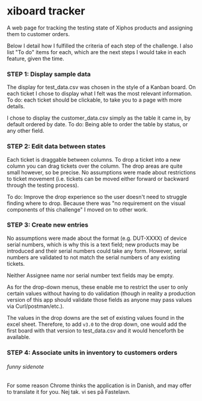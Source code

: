 # xiboard tracker

A web page for tracking the testing state of Xiphos products and assigning them to customer orders.

Below I detail how I fulfilled the criteria of each step of the challenge. I also list "To do" items for each, which are the next steps I would take in each feature, given the time.

### STEP 1: Display sample data

The display for test_data.csv was chosen in the style of a Kanban board. On each ticket I chose to display what I felt was the most relevant information.
To do: each ticket should be clickable, to take you to a page with more details.

I chose to display the customer_data.csv simply as the table it came in, by default ordered by date.
To do: Being able to order the table by status, or any other field.

### STEP 2: Edit data between states

Each ticket is draggable between columns. To drop a ticket into a new column you can drag tickets over the column. The drop areas are quite small however, so be precise. No assumptions were made about restrictions to ticket movement (i.e. tickets can be moved either forward or backward through the testing process).

To do: Improve the drop experience so the user doesn't need to struggle finding where to drop. Because there was "no requirement on the visual components of this challenge" I moved on to other work.

### STEP 3: Create new entries

No assumptions were made about the format (e.g. DUT-XXXX) of device serial numbers, which is why this is a text field; new products may be introduced and their serial numbers could take any form. However, serial numbers are validated to not match the serial numbers of any existing tickets.

Neither Assignee name nor serial number text fields may be empty.

As for the drop-down menus, these enable me to restrict the user to only certain values without having to do validation (though in reality a production version of this app should validate those fields as anyone may pass values via Curl/postman/etc.).

The values in the drop downs are the set of existing values found in the excel sheet. Therefore, to add `v3.0` to the drop down, one would add the first board with that version to test_data.csv and it would henceforth be available.

### STEP 4: Associate units in inventory to customers orders

###### funny sidenote

For some reason Chrome thinks the application is in Danish, and may offer to translate it for you. Nej tak. vi ses på Fastelavn.
